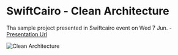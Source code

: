 # SwiftCairo - Clean Architecture

Tha sample project presented in Swiftcairo event on Wed 7 Jun. - [Presentation Url](https://docs.google.com/presentation/d/1_P09ZX99agymE16GH8wayxN7dM2iwE4H23kAzqxZwwo/edit?usp=sharing)

![Clean Architecture](https://github.com/ahmdmhasn/swift-cairo-clean-architecture/assets/45182214/0671f74d-c7a9-4945-be56-e2b8fbd680f8)

